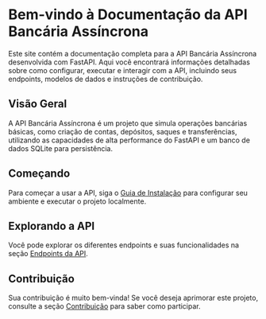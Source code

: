 
# Bem-vindo à Documentação da API Bancária Assíncrona

Este site contém a documentação completa para a API Bancária Assíncrona desenvolvida com FastAPI. Aqui você encontrará informações detalhadas sobre como configurar, executar e interagir com a API, incluindo seus endpoints, modelos de dados e instruções de contribuição.

## Visão Geral

A API Bancária Assíncrona é um projeto que simula operações bancárias básicas, como criação de contas, depósitos, saques e transferências, utilizando as capacidades de alta performance do FastAPI e um banco de dados SQLite para persistência.

## Começando

Para começar a usar a API, siga o [Guia de Instalação](installation.md) para configurar seu ambiente e executar o projeto localmente.

## Explorando a API

Você pode explorar os diferentes endpoints e suas funcionalidades na seção [Endpoints da API](api-endpoints.md).

## Contribuição

Sua contribuição é muito bem-vinda! Se você deseja aprimorar este projeto, consulte a seção [Contribuição](contributing.md) para saber como participar.

